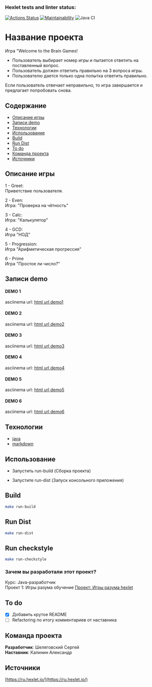 ### Hexlet tests and linter status:
[![Actions Status](https://github.com/sshelyagovsky/java-project-61/actions/workflows/hexlet-check.yml/badge.svg)](https://github.com/sshelyagovsky/java-project-61/actions)
[![Maintainability](https://api.codeclimate.com/v1/badges/9731497f1d7d96df266e/maintainability)](https://codeclimate.com/github/sshelyagovsky/java-project-61/maintainability)
![Java CI](https://github.com/hexlet-boilerplates/java-package/workflows/Java%20CI/badge.svg)
# Название проекта
Игра "Welcome to the Brain Games!
- Пользователь выбирает номер игры и пытается ответить на поставленный вопрос.
- Пользователь должен ответить правильно на 3 вопроса игры.
- Пользователю дается только одна попытка ответить правильно.

Если пользователь отвечает неправильно, то игра завершается и предлагает попробовать снова.

## Содержание
- [Описание игры](#описание-игры)
- [Записи demo](#записи-demo)
- [Технологии](#технологии)
- [Использование](#использование)
- [Build](#build)
- [Run Dist](#run-dist)
- [To do](#to-do)
- [Команда проекта](#команда-проекта)
- [Источники](#источники)

## Описание игры
1 - Greet: </br>
Приветствие пользователя. </br>

2 - Even: </br>
Игра: "Проверка на чётность" </br>

3 - Calc: </br>
Игра: "Калькулятор" </br>

4 - GCD: </br>
Игра "НОД" </br>

5 - Progression: </br>
Игра "Арифметическая прогрессия" </br>

6 - Prime</br>
Игра "Простое ли число?" </br>

## Записи demo

#### DEMO 1
asciinema url: [html url demo1](https://asciinema.org/a/h6NerXMHqMN0HqNxK3Fkxp9Og)
#### DEMO 2
asciinema url: [html url demo2](https://asciinema.org/a/n2azCx8PMujDi7nbDY023LP6a)
#### DEMO 3
asciinema url: [html url demo3](https://asciinema.org/a/Ym4Eyej7iPCtT8jJPD4YqNTE6)
#### DEMO 4
asciinema url: [html url demo4](https://asciinema.org/a/BOrbGz7d3YYoMkCbHMGwlH7ZD)
#### DEMO 5
asciinema url: [html url demo5](https://asciinema.org/a/6nLlIqg689oSXltwylXVqc8uN)
#### DEMO 6
asciinema url: [html url demo6](https://asciinema.org/a/bC0EiIOVQkpts0CCxnUZhDzRg)


## Технологии
- [java](https://dev.java/learn/)
- [markdown](https://www.markdownguide.org/)

## Использование
- Запустить run-build (Сборка проекта)

- Запустите run-dist (Запуск консольного приложения)


## Build

```bash
make run-build
```

## Run Dist

```bash
make run-dist
```

## Run checkstyle

```bash
make run-checkstyle
```


### Зачем вы разработали этот проект?
Курс: Java-разработчик </br>
Проект 1: Игры разума обучение [Проект: Игры разума hexlet](https://ru.hexlet.io/projects/61/members/38324/reviews)

## To do
- [x] Добавить крутое README
- [ ] Refactoring по итогу комментариев от наставника

## Команда проекта
<b>Разработчик</b>: Шеляговский Сергей</br>
<b>Наставник</b>: Калинин Александр

## Источники

[https://ru.hexlet.io/](https://ru.hexlet.io/)
